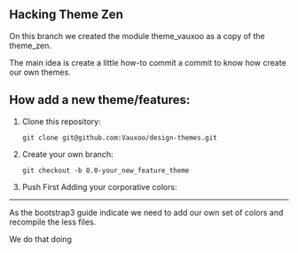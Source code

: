 Hacking Theme Zen
---

On this branch we created the module theme_vauxoo as a copy of the theme_zen.

The main idea is create a little how-to commit a commit to know how create our own themes.

How add a new theme/features:
---

1. Clone this repository:
	
	`
	git clone git@github.com:Vauxoo/design-themes.git
	`

2. Create your own branch:

	`
	git checkout -b 8.0-your_new_feature_theme
	`

3. Push 
First Adding your corporative colors:
---

As the bootstrap3 guide indicate we need to add our own set of colors and recompile the less files.

We do that doing

